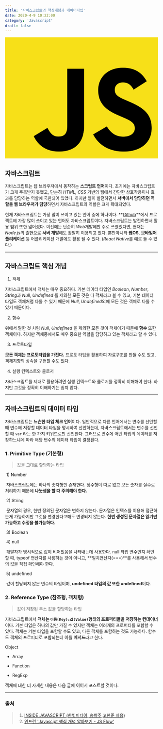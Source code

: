 ```yaml
---
title: '자바스크립트의 핵심개념과 데이터타입'
date: 2020-4-9 10:22:00
category: 'Javascript'
draft: false
---
```



![image-20200409103446799](./images/image-20200409103446799.png)



## 자바스크립트

자바스크립트는 웹 브라우저에서 동작하는 **스크립트 언어**이다. 초기에는 자바스크립트가 크게 주목받지 못했고, 단순히 *HTML, CSS* 기반의 웹에서 간단한 상호작용이나 효과를 담당하는 역할에 국한되어 있었다. 하지만 웹이 발전하면서 **서버에서 담당하던 역할을 웹 브라우저가 담당**하면서 자바스크립트의 역할은 크게 확대되었다.

 

현재 자바스크립트는 가장 많이 쓰이고 있는 언어 중에 하나이다. **[Github](https://github.com)**에서 프로젝트에 가장 많이 쓰이고 있는 언어도 자바스크립트이다.  자바스크립트는 발전하면서 활용 범위 또한 넓어졌다. 이전에는 단순히 *Web*개발에만 주로 쓰였었다면, 현재는 *Node.js*의 출현으로 **서버 개발**에도 활발히 이용되고 있다. 뿐만아니라 **웹OS**, **모바일어플리케이션** 등 어플리케이션 개발에도 활용 될 수 있다. (*React Native*를 예로 들 수 있다.)



---

 

## 자바스크립트 핵심 개념

1. 객체

자바스크립트에서 객체는 매우 중요하다. 기본 데이터 타입인 *Boolean*, *Number*, *String*과 *Null*, *Undefined* 를 제외한 모든 것은 다 객체라고 볼 수 있고, 기본 데이터 타입도 객체처럼 다룰 수 있기 때문에  *Null*, *Undefined*외에 모든 것은 객체로 다룰 수 있기 때문이다. 

2. 함수

위에서 말한 것 처럼  *Null*, *Undefined* 을 제외한 모든 것이 객체이기 때문에 **함수** 또한 객체이다. 하지만 객체중에서도 매우 중요한 역할을 담당하고 있는 객체라고 할 수 있다.

3. 프로토타입

**모든 객체는 프로토타입을 가진다.** 프로토 타입을 활용하여 자료구조를 만들 수도 있고, 객체지향의 상속을 구현할 수도 있다. 

4. 실행 컨텍스트와 클로저

자바스크립트를 제대로 활용하려면 실행 컨텍스트와 클로저를 정확히 이해해야 한다. 하지만 그것을 정확히 이해하기는 쉽지 않다.



---



## 자바스크립트의 데이터 타입

자바스크립트는 **느슨한 타입 체크 언어**이다. 일반적으로 다른 언어에서는 변수를 선언할 때 변수에 저장할 데이터 타입을 명시하여 선언하는데, 자바스크립트에서는 변수를 선언할 때 `var` 라는 한 가지 키워드로만 선언한다. 그러므로 변수에 어떤 타입의 데이터를 저장하느냐에 따라 해당 변수의 데이터 타입이 결정된다.



### 1. Primitive Type (기본형)

> 값을 그대로 할당하는 타입

​	1) Number

​		자바스크립트에는 하나의 숫자형만 존재한다. 정수형이 따로 없고 모든 숫자를 실수로 처리하기 때문에 **나눗셈을 할 때 주의해야 한다.** 

​	2) String

​		문자열의 경우, 한번 정의된 문자열은 변하지 않는다. 문자열은 인덱스를 이용해 접근하는게 가능하지만 그것을 변경한다고해도 변경되지 않는다. **한번 생성된 문자열은 읽기만 가능하고 수정을 불가능하다.**

​	3) Boolean


​	4) null

​		개발자가 명시적으로 값이 비어있음을 나타내는데 사용한다. null 타입 변수인지 확인할 때, typeof 연산자를 사용하는 것이 아니고, **일치연산자(===)**를 사용해서 변수의 값을 직접 확인해야 한다.

​	5) undefined

​		값이 할당되지 않은 변수의 타입이며, **undefined 타입의 값 또한 undefined**이다.



### 2. Reference Type (참조형, 객체형)

> 값이 저장된 주소 값을 할당하는 타입

자바스크립트에서 **객체는 `이름(Key):값(Value)`형태의 프로퍼티들을 저장하는 컨테이너**이다. 기본 타입은 하나의 값만 가질 수 있지만 객체는 여러개의 프로퍼티를 포함할 수 있다. 객체는 기본 타입을 포함할 수도 있고, 다른 객체를 포함하는 것도 가능하다. 함수도 객체의 프로퍼티로 포함되는데 이를 **메서드**라고 한다.

Object

* Array

* Function

* RegExp



객체에 대한 더 자세한 내용은 다음 글에 이어서 포스트할 것이다.

---



### 출처

> 1. [INSIDE JAVASCRIPT (한빛미디어, 송형주,고현준 지음)](https://book.naver.com/bookdb/book_detail.nhn?bid=7400243)
> 2. [인프런 'Javascipt 핵심 개념 알아보기 - JS Flow'](https://www.inflearn.com/course/핵심개념-javascript-flow/)